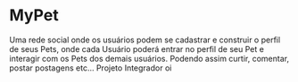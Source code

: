 # MyPet
Uma rede social onde os usuários podem se cadastrar e construir o perfil de seus Pets, onde cada Usuário poderá entrar no perfil de seu Pet e interagir com os Pets dos demais usuários. Podendo assim curtir, comentar, postar postagens etc...
Projeto Integrador oi